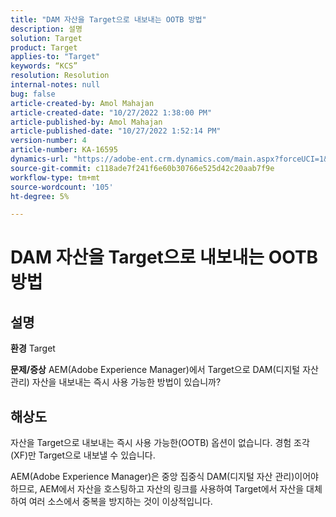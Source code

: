 ```yaml
---
title: "DAM 자산을 Target으로 내보내는 OOTB 방법"
description: 설명
solution: Target
product: Target
applies-to: "Target"
keywords: “KCS”
resolution: Resolution
internal-notes: null
bug: false
article-created-by: Amol Mahajan
article-created-date: "10/27/2022 1:38:00 PM"
article-published-by: Amol Mahajan
article-published-date: "10/27/2022 1:52:14 PM"
version-number: 4
article-number: KA-16595
dynamics-url: "https://adobe-ent.crm.dynamics.com/main.aspx?forceUCI=1&pagetype=entityrecord&etn=knowledgearticle&id=86fb7590-fc55-ed11-bba2-6045bd006793"
source-git-commit: c118ade7f241f6e60b30766e525d42c20aab7f9e
workflow-type: tm+mt
source-wordcount: '105'
ht-degree: 5%

---
```


# DAM 자산을 Target으로 내보내는 OOTB 방법

## 설명

<b>환경</b>
Target


<b>문제/증상</b>
AEM(Adobe Experience Manager)에서 Target으로 DAM(디지털 자산 관리) 자산을 내보내는 즉시 사용 가능한 방법이 있습니까?


## 해상도


자산을 Target으로 내보내는 즉시 사용 가능한(OOTB) 옵션이 없습니다. 경험 조각(XF)만 Target으로 내보낼 수 있습니다.

AEM(Adobe Experience Manager)은 중앙 집중식 DAM(디지털 자산 관리)이어야 하므로, AEM에서 자산을 호스팅하고 자산의 링크를 사용하여 Target에서 자산을 대체하여 여러 소스에서 중복을 방지하는 것이 이상적입니다.
